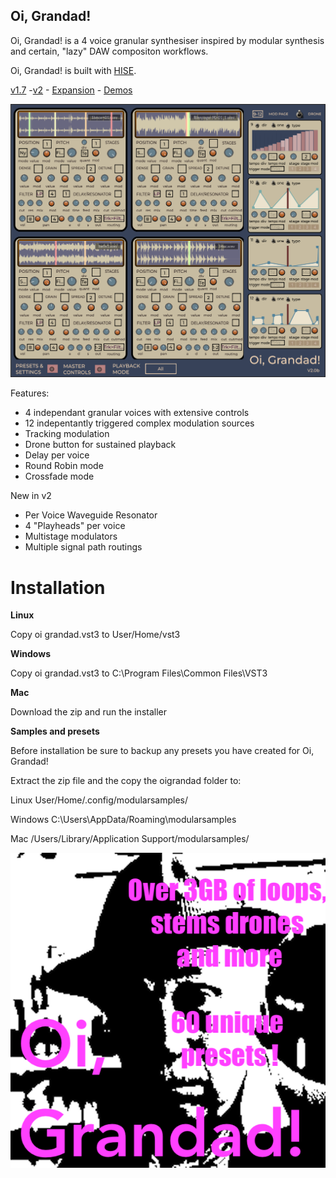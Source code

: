 

  

## ********Oi, Grandad!********

Oi, Grandad! is a 4 voice granular synthesiser inspired by modular synthesis and certain, "lazy" DAW compositon workflows.

Oi, Grandad! is built with [HISE](http://hise.audio).

[v1.7](https://github.com/publicsamples/Oi-Grandad/releases/tag/1.1.7) -[v2](https://github.com/publicsamples/Oi-Grandad/releases) - [Expansion](https://modularsamples.gumroad.com/l/gyckl) - [Demos](https://www.youtube.com/playlist?list=PL8Rp79UJ5uBC-SntUW93i3953yPq0DeSF)

![Oi, Grandad! ](https://github.com/publicsamples/Oi-Grandad/blob/main/oi%20grandad/oigrandad.png?raw=true)

  Features:

- 4 independant granular voices with extensive controls
- 12 indepentantly triggered complex modulation sources
- Tracking modulation
- Drone button for sustained playback
- Delay per voice
- Round Robin mode
- Crossfade mode

New in v2

- Per Voice Waveguide Resonator
- 4 "Playheads" per voice
- Multistage modulators 
- Multiple signal path routings 


# Installation


********Linux********

Copy oi grandad.vst3 to User/Home/vst3

********Windows********

Copy oi grandad.vst3 to C:\Program Files\Common Files\VST3


********Mac********
  
Download the zip and run the installer

********Samples and presets********

Before installation be sure to backup any presets you have created for Oi, Grandad!

Extract the zip file and the copy the oigrandad folder to:

Linux User/Home/.config/modularsamples/

Windows C:\Users\AppData/Roaming\modularsamples

Mac /Users/Library/Application Support/modularsamples/

[![AUltra pack pro](https://raw.githubusercontent.com/publicsamples/Oi-Grandad/main/oi%20grandad/ognew.png 'Ultra pack pro')](https://modularsamples.gumroad.com/l/gyckl?_gl=1*6it8cj*_ga*ODA1MDM5NDE0LjE3MTczNzQ4OTk.*_ga_6LJN6D94N6*MTcxODYxNzgxMi4yMy4xLjE3MTg2MTg5MTEuMC4wLjA.)